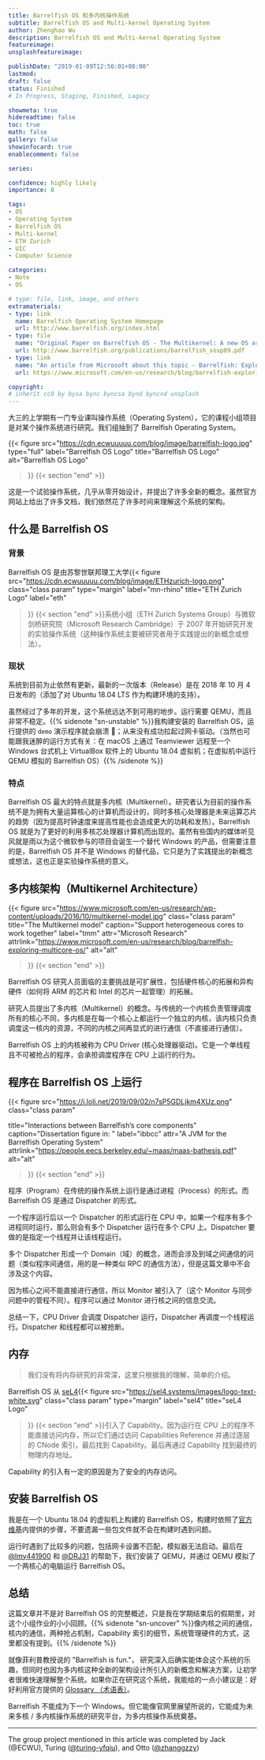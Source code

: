 ```yaml
---
title: Barrelfish OS 和多内核操作系统
subtitle: Barrelfish OS and Multi-kernel Operating System
author: Zhenghao Wu
description: Barrelfish OS and Multi-kernel Operating System
featureimage: 
unsplashfeatureimage: 

publishDate: "2019-01-09T12:56:01+08:00"
lastmod: 
draft: false
status: Finished
# In Progress, Staging, Finished, Lagacy

showmeta: true
hidereadtime: false
toc: true
math: false
gallery: false
showinfocard: true
enablecomment: false

series:

confidence: highly likely
importance: 8

tags:
- OS
- Operating System
- Barrelfish OS
- Multi-kernel
- ETH Zurich
- UIC
- Computer Science

categories:
- Note
- OS

# type: file, link, image, and others
extramaterials:
- type: link
  name: Barrelfish Operating System Homepage
  url: http://www.barrelfish.org/index.html
- type: file
  name: "Original Paper on Barrelfish OS - The Multikernel: A new OS architecture for scalable multicore systems"
  url: http://www.barrelfish.org/publications/barrelfish_sosp09.pdf
- type: link
  name: "An article from Microsoft about this topic - Barrelfish: Exploring a Multicore OS"
  url: https://www.microsoft.com/en-us/research/blog/barrelfish-exploring-multicore-os/

copyright: 
# inherit cc0 by bysa bync byncsa bynd byncnd unsplash
---
```


大三的上学期有一门专业课叫操作系统（Operating System），它的课程小组项目是对某个操作系统进行研究。我们组抽到了 Barrelfish Operating System。

<!--more-->

{{< figure
  src="https://cdn.ecwuuuuu.com/blog/image/barrelfish-logo.jpg"
  type="full"
  label="Barrelfish OS Logo"
  title="Barrelfish OS Logo"
  alt="Barrelfish OS Logo"
 >}}
{{< section "end" >}}

这是一个试验操作系统，几乎从零开始设计，并提出了许多全新的概念。虽然官方网站上给出了许多文档，我们依然花了许多时间来理解这个系统的架构。

## 什么是 Barrelfish OS

### 背景

Barrelfish OS 是由苏黎世联邦理工大学{{< figure
  src="https://cdn.ecwuuuuu.com/blog/image/ETHzurich-logo.png"
  class="class param"
  type="margin"
  label="mn-rhino"
  title="ETH Zurich Logo"
  label="eth"
 >}}
{{< section "end" >}}系统小组（ETH Zurich Systems Group）与微软剑桥研究院（Microsoft Research Cambridge）于 2007 年开始研究开发的实验操作系统（这种操作系统主要被研究者用于实践提出的新概念或想法）。

### 现状
系统到目前为止依然有更新，最新的一次版本（Release）是在 2018 年 10 月 4 日发布的（添加了对 Ubuntu 18.04 LTS 作为构建环境的支持）。

虽然经过了多年的开发，这个系统远达不到可用的地步。运行需要 QEMU，而且非常不稳定。{{% sidenote "sn-unstable" %}}我构建安装的 Barrelfish OS，运行提供的 `demo` 演示程序就会崩溃 🤨；从来没有成功拉起过网卡驱动。（当然也可能跟我迷醉的运行方式有关：在 macOS 上通过 Teamviewer 远程至一个 Windows 台式机上 VirtualBox 软件上的 Ubuntu 18.04 虚拟机；在虚拟机中运行 QEMU 模拟的 Barrelfish OS）{{% /sidenote %}}

### 特点
Barrelfish OS 最大的特点就是多内核（Multikernel）。研究者认为目前的操作系统不是为拥有大量运算核心的计算机而设计的，同时多核心处理器是未来运算芯片的趋势（因为提高时钟速度来提高性能也会造成更大的功耗和发热）。Barrelfish OS 就是为了更好的利用多核芯处理器计算机而出现的。虽然有些国内的媒体听见风就是雨以为这个微软参与的项目会诞生一个替代 Windows 的产品，但需要注意的是，Barrelfish OS 并不是 Windows 的替代品，它只是为了实践提出的新概念或想法，这也正是实验操作系统的意义。

## 多内核架构（Multikernel Architecture）
{{< figure
  src="https://www.microsoft.com/en-us/research/wp-content/uploads/2016/10/multikernel-model.jpg"
  class="class param"
  title="The Multikernel model"
  caption="Support heterogeneous cores to work together"
  label="tmm"
  attr="Microsoft Research"
  attrlink="https://www.microsoft.com/en-us/research/blog/barrelfish-exploring-multicore-os/"
  alt="alt"
 >}}
{{< section "end" >}}


Barrelfish OS 研究人员面临的主要挑战是可扩展性，包括硬件核心的拓展和异构硬件（如何将 ARM 的芯片和 Intel 的芯片一起管理）的拓展。

研究人员提出了多内核（Multikernel）的概念。与传统的一个内核负责管理调度所有的核心不同，多内核是在每一个核心上都运行一个独立的内核，该内核只负责调度这一核内的资源，不同的内核之间再显式的进行通信（不直接进行通信）。

Barrelfish OS 上的内核被称为 CPU Driver (核心处理器驱动)。它是一个单线程且不可被抢占的程序，会承担调度程序在 CPU 上运行的行为。

## 程序在 Barrelfish OS 上运行

{{< figure
  src="https://i.loli.net/2019/09/02/n7sP5GDLjkm4XUz.png"
  class="class param"
  
  title="Interactions between Barrelfish’s core components"
  caption="Dissertation figure in: "
  label="ibbcc"
  attr="A JVM for the Barrelfish Operating System"
  attrlink="https://people.eecs.berkeley.edu/~maas/maas-bathesis.pdf"
  alt="alt"
 >}}
{{< section "end" >}}

程序（Program）在传统的操作系统上运行是通过进程（Process）的形式。而 Barrelfish OS 是通过 Dispatcher 的形式。

一个程序运行后以一个 Dispatcher 的形式运行在 CPU 中，如果一个程序有多个进程同时运行，那么则会有多个 Dispatcher 运行在多个 CPU 上。Dispatcher 要做的是指定一个线程并让该线程运行。

多个 Dispatcher 形成一个 Domain（域）的概念，进而会涉及到域之间通信的问题（类似程序间通信，用的是一种类似 RPC 的通信方法），但是这篇文章中不会涉及这个内容。

因为核心之间不能直接进行通信，所以 Monitor 被引入了（这个 Monitor 与同步问题中的管程不同）。程序可以通过 Monitor 进行核之间的信息交流。

总结一下，CPU Driver 会调度 Dispatcher 运行，Dispatcher 再调度一个线程运行。Dispatcher 和线程都可以被抢断。

## 内存
> 我们没有将内存研究的非常深，这里只根据我的理解，简单的介绍。

Barrelfish OS 从 [seL4](https://sel4.systems){{< figure
  src="https://sel4.systems/images/logo-text-white.svg"
  class="class param"
  type="margin"
  label="sel4"
  title="seL4 Logo"
 >}}
{{< section "end" >}}引入了 Capability。因为运行在 CPU 上的程序不能直接访问内存，所以它们通过访问 Capabilities Reference 并通过逐层的 CNode 索引，最后找到 Capability。最后再通过 Capability 找到最终的物理内存地址。

Capability 的引入有一定的原因是为了安全的内存访问。

## 安装 Barrelfish OS
我是在一个 Ubuntu 18.04 的虚拟机上构建的 Barrelfish OS，构建时依照了[官方维基](http://wiki.barrelfish.org/Getting_Started)内提供的步骤，不要遗漏一些包文件就不会在构建时遇到问题。

运行时遇到了比较多的问题，包括网卡设置不匹配，模拟器无法启动。最后在 [@lmy441900](https://www.github.com/lmy441900) 和 [@DRJ31](https://www.github.com/DRJ31) 的帮助下，我们安装了 QEMU，并通过 QEMU 模拟了一个两核心的电脑运行 Barrelfish OS。

## 总结
这篇文章并不是对 Barrelfish OS 的完整概述，只是我在学期结束后的假期里，对这个小组作业的小小回顾。{{% sidenote "sn-uncover" %}}像内核之间的通信，核内的通信，两种抢占机制，Capability 索引的细节，系统管理硬件的方式，这里都没有提到。{{% /sidenote %}}

就像菲利普教授说的 "Barrelfish is fun."， 研究深入后确实能体会这个系统的乐趣，但同时也因为多内核这种全新的架构设计所引入的新概念和解决方案，让初学者很难快速理解整个系统。如果你正在研究这个系统，我能给的一点小建议是：好好利用官方提供的 [Glossary （术语表）](http://www.barrelfish.org/publications/TN-001-Glossary.pdf)。

Barrelfish 不能成为下一个 Windows。但它能像官网里展望所说的，它能成为未来多核 / 多内核操作系统的研究平台，为多内核操作系统奠基。

---
The group project mentioned in this article was completed by Jack (@ECWU), Turing ([@turing-yfqiu](https://github.com/turing-yfqiu)), and Otto ([@zhanggzzy](https://github.com/zhanggzzy))